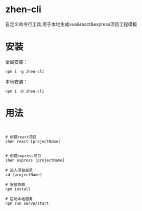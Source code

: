 # zhen-cli

自定义命令行工具:用于本地生成vue&react&express项目工程模板

# 安装

全局安装：

```
npm i -g zhen-cli
```

本地安装：

```
npm i -D zhen-cli
```

# 用法

```


# 创建react项目
zhen react [projectName]


# 创建express项目
zhen express [projectName]

# 进入项目目录
cd [projectName]

# 安装依赖
npm install

# 启动本地服务
npm run serve/start
```
